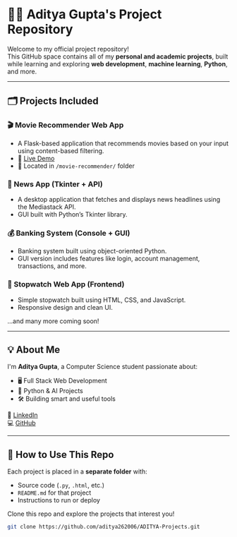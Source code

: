 # 👨‍💻 Aditya Gupta's Project Repository

Welcome to my official project repository!  
This GitHub space contains all of my **personal and academic projects**, built while learning and exploring **web development**, **machine learning**, **Python**, and more.

---

## 🗂️ Projects Included

### 🎬 Movie Recommender Web App
- A Flask-based application that recommends movies based on your input using content-based filtering.
- 🔗 [Live Demo](https://your-replit-url.repl.co)
- 📂 Located in `/movie-recommender/` folder

### 📰 News App (Tkinter + API)
- A desktop application that fetches and displays news headlines using the Mediastack API.
- GUI built with Python’s Tkinter library.

### 💰 Banking System (Console + GUI)
- Banking system built using object-oriented Python.
- GUI version includes features like login, account management, transactions, and more.

### 📱 Stopwatch Web App (Frontend)
- Simple stopwatch built using HTML, CSS, and JavaScript.
- Responsive design and clean UI.

...and many more coming soon!

---

## 💡 About Me

I'm **Aditya Gupta**, a Computer Science student passionate about:
- 🖥️ Full Stack Web Development
- 🤖 Python & AI Projects
- 🛠️ Building smart and useful tools

🔗 [LinkedIn](https://www.linkedin.com/in/aditya-gupta-a2685b312)  
💻 [GitHub](https://github.com/account)

---

## 📝 How to Use This Repo

Each project is placed in a **separate folder** with:
- Source code (`.py`, `.html`, etc.)
- `README.md` for that project
- Instructions to run or deploy

Clone this repo and explore the projects that interest you!

```bash
git clone https://github.com/aditya262006/ADITYA-Projects.git

